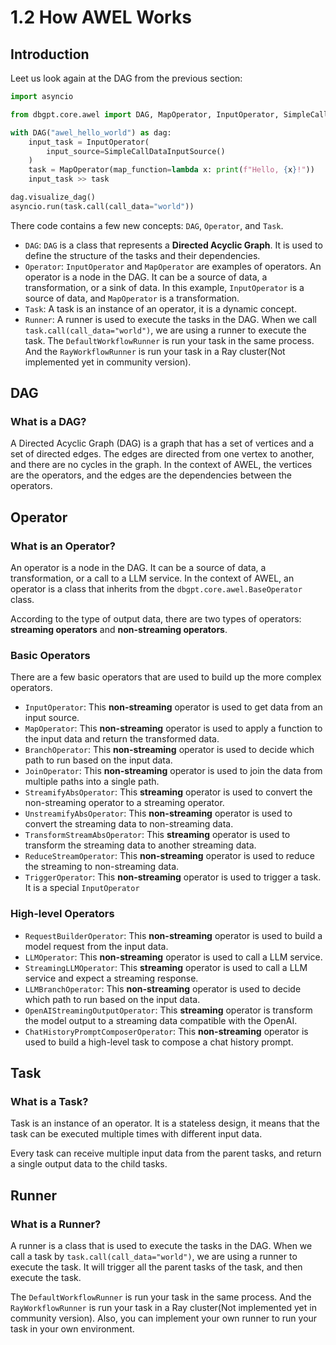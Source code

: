 # 1.2 How AWEL Works

## Introduction

Leet us look again at the DAG from the previous section:

```py
import asyncio

from dbgpt.core.awel import DAG, MapOperator, InputOperator, SimpleCallDataInputSource

with DAG("awel_hello_world") as dag:
    input_task = InputOperator(
        input_source=SimpleCallDataInputSource()
    )
    task = MapOperator(map_function=lambda x: print(f"Hello, {x}!"))
    input_task >> task

dag.visualize_dag()
asyncio.run(task.call(call_data="world"))
```

There code contains a few new concepts: `DAG`, `Operator`, and `Task`.

- `DAG`: `DAG` is a class that represents a **Directed Acyclic Graph**. It is used to 
define the structure of the tasks and their dependencies.
- `Operator`: `InputOperator` and `MapOperator` are examples of operators. An operator 
is a node in the DAG. It can be a source of data, a transformation, or a sink of data. 
In this example, `InputOperator` is a source of data, and `MapOperator` is a 
transformation.
- `Task`: A task is an instance of an operator, it is a dynamic concept.
- `Runner`: A runner is used to execute the tasks in the DAG. When we 
call `task.call(call_data="world")`, we are using a runner to execute the task. The 
`DefaultWorkflowRunner` is run your task in the same process. And the 
`RayWorkflowRunner` is run your task in a Ray cluster(Not implemented yet in community 
version).

## DAG

### What is a DAG?

A Directed Acyclic Graph (DAG) is a graph that has a set of vertices and a set of 
directed edges. The edges are directed from one vertex to another, and there are no 
cycles in the graph. In the context of AWEL, the vertices are the operators, and the 
edges are the dependencies between the operators.


## Operator

### What is an Operator?

An operator is a node in the DAG. It can be a source of data, a transformation, or a 
call to a LLM service. In the context of AWEL, an operator is a class that inherits 
from the `dbgpt.core.awel.BaseOperator` class. 

According to the type of output data, there are two types of operators: 
**streaming operators** and **non-streaming operators**.

### Basic Operators

There are a few basic operators that are used to build up the more complex operators.

- `InputOperator`: This **non-streaming** operator is used to get data from an input 
source. 
- `MapOperator`: This **non-streaming** operator is used to apply a function to the 
input data and return the transformed data.
- `BranchOperator`: This **non-streaming** operator is used to decide which path to run 
based on the input data.
- `JoinOperator`: This **non-streaming** operator is used to join the data from multiple
 paths into a single path.
- `StreamifyAbsOperator`: This **streaming** operator is used to convert the 
non-streaming operator to a streaming operator.
- `UnstreamifyAbsOperator`: This **non-streaming** operator is used to convert the 
streaming data to non-streaming data.
- `TransformStreamAbsOperator`: This **streaming** operator is used to transform the 
streaming data to another streaming data.
- `ReduceStreamOperator`: This **non-streaming** operator is used to reduce the 
streaming to non-streaming data.
- `TriggerOperator`: This **non-streaming** operator is used to trigger a task. 
It is a special `InputOperator`


### High-level Operators

- `RequestBuilderOperator`: This **non-streaming** operator is used to build a model 
request from the input data.
- `LLMOperator`: This **non-streaming** operator is used to call a LLM service.
- `StreamingLLMOperator`: This **streaming** operator is used to call a LLM service and 
expect a streaming response.
- `LLMBranchOperator`: This **non-streaming** operator is used to decide which path to 
run based on the input data.
- `OpenAIStreamingOutputOperator`: This **streaming** operator is transform the model 
output to a streaming data compatible with the OpenAI.
- `ChatHistoryPromptComposerOperator`: This **non-streaming** operator is used to build 
a high-level task to compose a chat history  prompt.


## Task

### What is a Task?

Task is an instance of an operator. It is a stateless design, it means that the task 
can be executed multiple times with different input data.

Every task can receive multiple input data from the parent tasks, and return a single 
output data to the child tasks.

## Runner

### What is a Runner?

A runner is a class that is used to execute the tasks in the DAG. When we call a task 
by `task.call(call_data="world")`, we are using a runner to execute the task. It will 
trigger all the parent tasks of the task, and then execute the task.

The `DefaultWorkflowRunner` is run your task in the same process. And the 
`RayWorkflowRunner` is run your task in a Ray cluster(Not implemented yet in community 
version). Also, you can implement your own runner to run your task in your own 
environment.